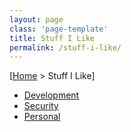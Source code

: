 ```yaml
---
layout: page
class: 'page-template'
title: Stuff I Like
permalink: /stuff-i-like/
---
```


[[Home](/) > Stuff I Like]

* [Development](/dev/stuff-i-like/)
* [Security](/sec/stuff-i-like/)
* [Personal](/personal/stuff-i-like/)
